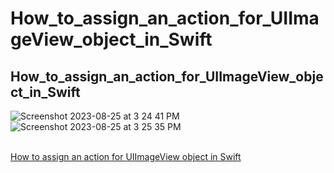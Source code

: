 # How_to_assign_an_action_for_UIImageView_object_in_Swift
## How_to_assign_an_action_for_UIImageView_object_in_Swift <br>
![Screenshot 2023-08-25 at 3 24 41 PM](https://github.com/Experimenters1/How_to_assign_an_action_for_UIImageView_object_in_Swift/assets/64000769/213693fc-e826-4dfa-bf22-c6a7e51f34c9) <br>
![Screenshot 2023-08-25 at 3 25 35 PM](https://github.com/Experimenters1/How_to_assign_an_action_for_UIImageView_object_in_Swift/assets/64000769/fb56185d-4513-4de6-aaa4-b9b3ac8d59c6)  <br> <br>

[How to assign an action for UIImageView object in Swift](https://stackoverflow.com/questions/27880607/how-to-assign-an-action-for-uiimageview-object-in-swift) <br><br>





